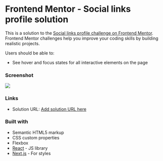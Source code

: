 # Frontend Mentor - Social links profile solution

This is a solution to the [Social links profile challenge on Frontend Mentor](https://www.frontendmentor.io/challenges/social-links-profile-UG32l9m6dQ). Frontend Mentor challenges help you improve your coding skills by building realistic projects. 

Users should be able to:

- See hover and focus states for all interactive elements on the page

### Screenshot

![](./screenshot.jpg)

### Links

- Solution URL: [Add solution URL here](https://github.com/Apsenaro/social-links-profile.git/)

### Built with

- Semantic HTML5 markup
- CSS custom properties
- Flexbox
- [React](https://reactjs.org/) - JS library
- [Next.js](https://tailwindcss.com/) - For styles
